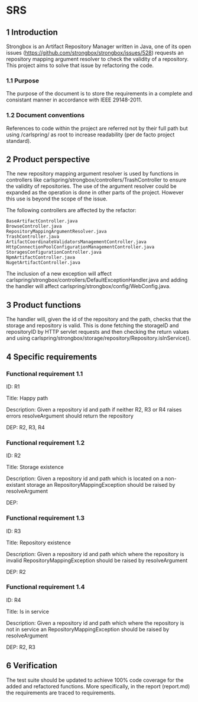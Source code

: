 # SRS

## 1 Introduction

Strongbox is an Artifact Repository Manager written in Java, one of its open issues (https://github.com/strongbox/strongbox/issues/528) requests an repository mapping argument resolver to check the validity of a repository. This project aims to solve that issue by refactoring the code.

### 1.1 Purpose

The purpose of the document is to store the requirements in a complete and consistant manner in accordance with IEEE 29148-2011.

### 1.2 Document conventions

References to code within the project are referred not by their full path but using /carlspring/ as root to increase readability (per de facto project standard).

## 2 Product perspective

The new repository mapping argument resolver is used by functions in controllers like carlspring/strongbox/controllers/TrashController to ensure the validity of repositories. The use of the argument resolver could be expanded as the operation is done in other parts of the project. However this use is beyond the scope of the issue.

The following controllers are affected by the refactor:
```
BaseArtifactController.java
BrowseController.java
RepositoryMappingArgumentResolver.java
TrashController.java
ArtifactCoordinateValidatorsManagementController.java
HttpConnectionPoolConfigurationManagementController.java
StoragesConfigurationController.java
NpmArtifactController.java
NugetArtifactController.java
```

The inclusion of a new exception will affect carlspring/strongbox/controllers/DefaultExceptionHandler.java and adding the handler will affect carlspring/strongbox/config/WebConfig.java.

## 3 Product functions

The handler will, given the id of the repository and the path, checks that the storage and repository is valid. This is done fetching the storageID and repositoryID by HTTP servlet requests and then checking the return values and using carlspring/strongbox/storage/repository/Repository.isInService().

## 4 Specific requirements

### Functional requirement 1.1
ID: R1

Title: Happy path

Description: Given a repository id and path if neither R2, R3 or R4 raises errors resolveArgument should return the repository

DEP: R2, R3, R4


### Functional requirement 1.2
ID: R2

Title: Storage existence

Description: Given a repository id and path which is located on a non-existant storage an RepositoryMappingException should be raised by resolveArgument

DEP:

### Functional requirement 1.3
ID: R3

Title: Repository existence

Description: Given a repository id and path which where the repository is invalid RepositoryMappingException should be raised by resolveArgument

DEP: R2

### Functional requirement 1.4
ID: R4

Title: Is in service

Description: Given a repository id and path which where the repository is not in service an RepositoryMappingException should be raised by resolveArgument

DEP: R2, R3


## 6 Verification

The test suite should be updated to achieve 100% code coverage for the added and refactored functions. More specifically, in the report (report.md) the requirements are traced to requirements.
